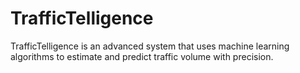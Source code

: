 # TrafficTelligence
TrafficTelligence is an advanced system that uses machine learning algorithms to estimate and predict traffic volume with precision. 

